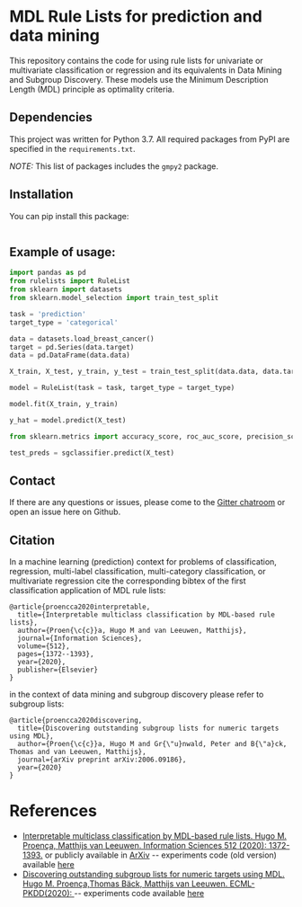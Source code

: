 

# MDL Rule Lists for prediction and data mining

This repository contains the code for using rule lists for univariate or multivariate classification or regression and its equivalents in Data Mining and Subgroup Discovery. 
These models use the Minimum Description Length (MDL) principle as optimality criteria.


## Dependencies

This project was written for Python 3.7. All required packages from PyPI are specified in the `requirements.txt`.

*NOTE:* This list of packages includes the `gmpy2` package.


## Installation

You can pip install this package:
```

```

## Example of usage:

```python
import pandas as pd
from rulelists import RuleList
from sklearn import datasets
from sklearn.model_selection import train_test_split

task = 'prediction'
target_type = 'categorical'

data = datasets.load_breast_cancer()
target = pd.Series(data.target)
data = pd.DataFrame(data.data)

X_train, X_test, y_train, y_test = train_test_split(data.data, data.target, test_size = 0.3)

model = RuleList(task = task, target_type = target_type)

model.fit(X_train, y_train)

y_hat = model.predict(X_test)

from sklearn.metrics import accuracy_score, roc_auc_score, precision_score, recall_score, confusion_matrix

test_preds = sgclassifier.predict(X_test)


```




## Contact

If there are any questions or issues, please come to the [Gitter chatroom](https://gitter.im/pyModEA/configuring-cmaes) or open an issue here on Github.


## Citation

In a machine learning (prediction) context for problems of classification, regression, multi-label classification, multi-category classification, or multivariate regression cite the corresponding bibtex of the first classification application of MDL rule lists:

```
@article{proencca2020interpretable,
  title={Interpretable multiclass classification by MDL-based rule lists},
  author={Proen{\c{c}}a, Hugo M and van Leeuwen, Matthijs},
  journal={Information Sciences},
  volume={512},
  pages={1372--1393},
  year={2020},
  publisher={Elsevier}
}
```

in the context of data mining and subgroup discovery please refer to subgroup lists:

```
@article{proencca2020discovering,
  title={Discovering outstanding subgroup lists for numeric targets using MDL},
  author={Proen{\c{c}}a, Hugo M and Gr{\"u}nwald, Peter and B{\"a}ck, Thomas and van Leeuwen, Matthijs},
  journal={arXiv preprint arXiv:2006.09186},
  year={2020}
} 
```

# References #
 * [Interpretable multiclass classification by MDL-based rule lists. Hugo M. Proença, Matthijs van Leeuwen. Information Sciences 512 (2020): 1372-1393.](https://www.sciencedirect.com/science/article/pii/S0020025519310138) or publicly available in [ArXiv](https://arxiv.org/abs/1905.00328) -- experiments code (old version) available [here](https://github.com/HMProenca/MDLRuleLists)
 * [Discovering outstanding subgroup lists for numeric targets using MDL. Hugo M. Proença,Thomas Bäck, Matthijs van Leeuwen. ECML-PKDD(2020): ](https://arxiv.org/abs/2006.09186) -- experiments code available [here](https://github.com/HMProenca/SSDpp-numeric)